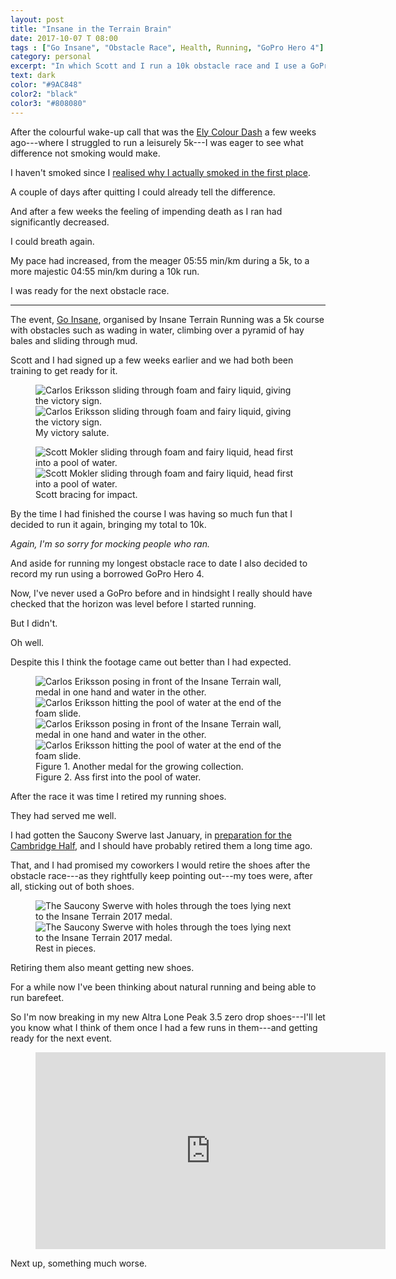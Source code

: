 ```yaml
---
layout: post
title: "Insane in the Terrain Brain"
date: 2017-10-07 T 08:00
tags : ["Go Insane", "Obstacle Race", Health, Running, "GoPro Hero 4"]
category: personal
excerpt: "In which Scott and I run a 10k obstacle race and I use a GoPro to record it."
text: dark
color: "#9AC848"
color2: "black"
color3: "#808080"
---
```

After the colourful wake-up call that was the [Ely Colour Dash][colour] a few weeks ago---where I struggled to run a leisurely 5k---I was eager to see what difference not smoking would make.

I haven't smoked since I [realised why I actually smoked in the first place][descension].

A couple of days after quitting I could already tell the difference.

And after a few weeks the feeling of impending death as I ran had significantly decreased.

I could breath again.

My pace had increased, from the meager 05:55 min/km during a 5k, to a more majestic 04:55 min/km during a 10k run.

I was ready for the next obstacle race.

***

The event, [Go Insane][insane], organised by Insane Terrain Running was a 5k course with obstacles such as wading in water, climbing over a pyramid of hay bales and sliding through mud.

Scott and I had signed up a few weeks earlier and we had both been training to get ready for it.

<figure>
  <img class="js-lazy-load" data-original="/assets/posts/2017/october/insane-in-the-terrain-brain/carlos-eriksson-gliding-through-foam.jpg" alt="Carlos Eriksson sliding through foam and fairy liquid, giving the victory sign.">
  <noscript>
    <img src="/assets/posts/2017/october/insane-in-the-terrain-brain/carlos-eriksson-gliding-through-foam.jpg" alt="Carlos Eriksson sliding through foam and fairy liquid, giving the victory sign.">
  </noscript>
  <figcaption>My victory salute.</figcaption>
</figure>

<figure>
  <img class="js-lazy-load" data-original="/assets/posts/2017/october/insane-in-the-terrain-brain/scott-mokler-completing-insane-terrain-2017.jpg" alt="Scott Mokler sliding through foam and fairy liquid, head first into a pool of water.">
  <noscript>
    <img src="/assets/posts/2017/october/insane-in-the-terrain-brain/scott-mokler-completing-insane-terrain-2017.jpg" alt="Scott Mokler sliding through foam and fairy liquid, head first into a pool of water.">
  </noscript>
  <figcaption>Scott bracing for impact.</figcaption>
</figure>

By the time I had finished the course I was having so much fun that I decided to run it again, bringing my total to 10k.

*Again, I'm so sorry for mocking people who ran.*

<p data-pullquote="I had promised my coworkers I would retire the shoes after the obstacle race."></p>

And aside for running my longest obstacle race to date I also decided to record my run using a borrowed GoPro Hero 4.

Now, I've never used a GoPro before and in hindsight I really should have checked that the horizon was level before I started running.

But I didn't.

Oh well.

Despite this I think the footage came out better than I had expected.

<figure>
  <img class="js-lazy-load" data-original="/assets/posts/2017/october/insane-in-the-terrain-brain/carlos-eriksson-completing-insane-terrain-2017.jpg" alt="Carlos Eriksson posing in front of the Insane Terrain wall, medal in one hand and water in the other."><img class="js-lazy-load" data-original="/assets/posts/2017/october/insane-in-the-terrain-brain/carlos-eriksson-running-the-insane-terrain-obstacle-race-2017.jpg" alt="Carlos Eriksson hitting the pool of water at the end of the foam slide.">
  <noscript>
    <img src="/assets/posts/2017/october/insane-in-the-terrain-brain/carlos-eriksson-completing-insane-terrain-2017.jpg" alt="Carlos Eriksson posing in front of the Insane Terrain wall, medal in one hand and water in the other."><img src="/assets/posts/2017/october/insane-in-the-terrain-brain/carlos-eriksson-running-the-insane-terrain-obstacle-race-2017.jpg" alt="Carlos Eriksson hitting the pool of water at the end of the foam slide.">
  </noscript>
  <figcaption>Figure 1. Another medal for the growing collection. <br>Figure 2. Ass first into the pool of water.</figcaption>
</figure>

After the race it was time I retired my running shoes.

They had served me well.

I had gotten the Saucony Swerve last January, in [preparation for the Cambridge Half][preparing], and I should have probably retired them a long time ago.

That, and I had promised my coworkers I would retire the shoes after the obstacle race---as they rightfully keep pointing out---my toes were, after all, sticking out of both shoes.

<figure>
  <img class="js-lazy-load" data-original="/assets/posts/2017/october/insane-in-the-terrain-brain/insane-terrain-tshirt-shoes-and-medal.jpg" alt="The Saucony Swerve with holes through the toes lying next to the Insane Terrain 2017 medal.">
  <noscript>
    <img src="/assets/posts/2017/october/insane-in-the-terrain-brain/insane-terrain-tshirt-shoes-and-medal.jpg" alt="The Saucony Swerve with holes through the toes lying next to the Insane Terrain 2017 medal.">
  </noscript>
  <figcaption>Rest in pieces.</figcaption>
</figure>

Retiring them also meant getting new shoes.

For a while now I've been thinking about natural running and being able to run barefeet.

So I'm now breaking in my new Altra Lone Peak 3.5 zero drop shoes---I'll let you know what I think of them once I had a few runs in them---and getting ready for the next event.

<figure class="media-video">
    <iframe width="560" height="315" src="https://www.youtube.com/embed/BhzzktYhUMA?rel=0" frameborder="0" allowfullscreen></iframe>
</figure>

Next up, something much worse.

[colour]: /blog/dont-run-with-your-mouth-open
[descension]: /blog/the-descension
[insane]: http://www.insaneterrainrunning.com/event/go-insane-cambridge-june-2017/
[preparing]: /blog/in-memoriam-amanda